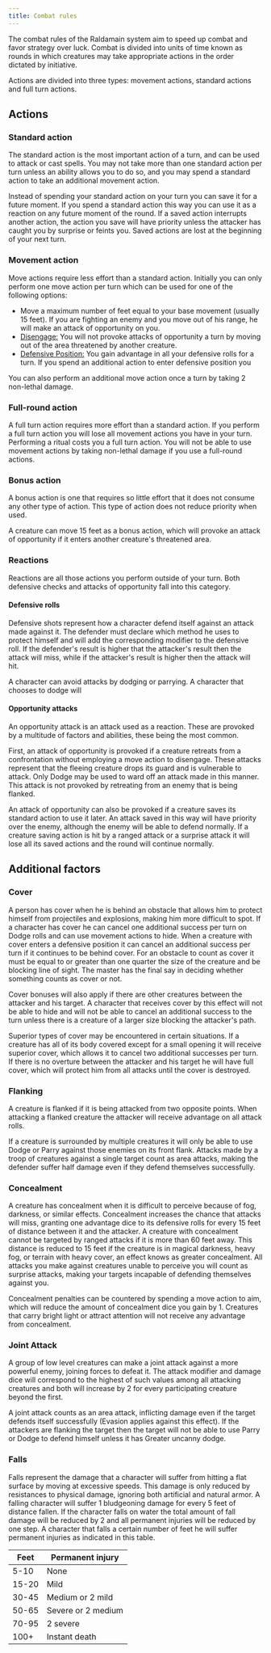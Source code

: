 ```yaml
---
title: Combat rules
---
```


The combat rules of the Raldamain system aim to speed up combat and favor strategy over luck. Combat is divided into units of time known as rounds in which creatures may take appropriate actions in the order dictated by initiative. 

Actions are divided into three types: movement actions, standard actions and full turn actions.

## Actions

### Standard action

The standard action is the most important action of a turn, and can be used to attack or cast spells. You may not take more than one standard action per turn unless an ability allows you to do so, and you may spend a standard action to take an additional movement action. 

Instead of spending your standard action on your turn you can save it for a future moment. If you spend a standard action this way you can use it as a reaction on any future moment of the round. If a saved action interrupts another action, the action you save will have priority unless the attacker has caught you by surprise or feints you. Saved actions are lost at the beginning of your next turn.

### Movement action

Move actions require less effort than a standard action. Initially you can only perform one move action per turn which can be used for one of the following options:

- Move a maximum number of feet equal to your base movement (usually 15 feet). If you are fighting an enemy and you move out of his range, he will make an attack of opportunity on you.
- <u>Disengage:</u> You will not provoke attacks of opportunity a turn by moving out of the area threatened by another creature.
- <u>Defensive Position:</u> You gain advantage in all your defensive rolls for a turn. If you spend an additional action to enter defensive position you 

You can also perform an additional move action once a turn by taking 2 non-lethal damage.

### Full-round action

A full turn action requires more effort than a standard action. If you perform a full turn action you will lose all movement actions you have in your turn. Performing a ritual costs you a full turn action. You will not be able to use movement actions by taking non-lethal damage if you use a full-round actions.

### Bonus action

A bonus action is one that requires so little effort that it does not consume any other type of action. This type of action does not reduce priority when used. 

A creature can move 15 feet as a bonus action, which will provoke an attack of opportunity if it enters another creature's threatened area.

### Reactions

Reactions are all those actions you perform outside of your turn. Both defensive checks and attacks of opportunity fall into this category.

#### Defensive rolls

Defensive shots represent how a character defend itself against an attack made against it. The defender must declare which method he uses to protect himself and will add the corresponding modifier to the defensive roll. If the defender's result is higher  that the attacker's result then the attack will miss, while if the attacker's result is higher then the attack will hit. 

A character can avoid attacks by dodging or parrying. A character that chooses to dodge will 

#### Opportunity attacks

An opportunity attack is an attack used as a reaction. These are provoked by a multitude of factors and abilities, these being the most common. 

First, an attack of opportunity is provoked if a creature retreats from a confrontation without employing a move action to disengage. These attacks represent that the fleeing creature drops its guard and is vulnerable to attack. Only Dodge may be used to ward off an attack made in this manner. This attack is not provoked by retreating from an enemy that is being flanked.

An attack of opportunity can also be provoked if a creature saves its standard action to use it later. An attack saved in this way will have priority over the enemy, although the enemy will be able to defend normally. If a creature saving action is hit by a ranged attack or a surprise attack it will lose all its saved actions and the round will continue normally.

## Additional factors

### Cover

A person has cover when he is behind an obstacle that allows him to protect himself from projectiles and explosions, making him more difficult to spot. If a character has cover he can cancel one additional success per turn on Dodge rolls and can use movement actions to hide. When a creature with cover enters a defensive position it can cancel an additional success per turn if it continues to be behind cover. For an obstacle to count as cover it must be equal to or greater than one quarter the size of the creature and be blocking line of sight. The master has the final say in deciding whether something counts as cover or not.

Cover bonuses will also apply if there are other creatures between the attacker and his target. A character that receives cover by this effect will not be able to hide and will not be able to cancel an additional success to the turn unless there is a creature of a larger size blocking the attacker's path.

Superior types of cover may be encountered in certain situations. If a creature has all of its body covered except for a small opening it will receive superior cover, which allows it to cancel two additional successes per turn. If there is no overture between the attacker and his target he will have full cover, which will protect him from all attacks until the cover is destroyed.

### Flanking

A creature is flanked if it is being attacked from two opposite points. When attacking a flanked creature the attacker will receive advantage on all attack rolls.

If a creature is surrounded by multiple creatures it will only be able to use Dodge or Parry against those enemies on its front flank. Attacks made by a troop of creatures against a single target count as area attacks, making the defender suffer half damage even if they defend themselves successfully.

### Concealment

A creature has concealment when it is difficult to perceive because of fog, darkness, or similar effects. Concealment increases the chance that attacks will miss, granting one advantage dice to its defensive rolls for every 15 feet of distance between it and the attacker. A creature with concealment cannot be targeted by ranged attacks if it is more than 60 feet away. This distance is reduced to 15 feet if the creature is in magical darkness, heavy fog, or terrain with heavy cover, an effect knows as greater concealment. All attacks you make against creatures unable to perceive you will count as surprise attacks, making your targets incapable of defending themselves against you.

Concealment penalties can be countered by spending a move action to aim, which will reduce the amount of concealment dice you gain by 1. Creatures that carry bright light or attract attention will not receive any advantage from concealment.

### Joint Attack

A group of low level creatures can make a joint attack against a more powerful enemy, joining forces to defeat it. The attack modifier and damage dice will correspond to the highest of such values among all attacking creatures and both will increase by 2 for every participating creature beyond the first.

A joint attack counts as an area attack, inflicting damage even if the target defends itself successfully (Evasion applies against this effect). If the attackers are flanking the target then the target will not be able to use Parry or Dodge to defend himself unless it has Greater uncanny dodge.

### Falls

Falls represent the damage that a character will suffer from hitting a flat surface by moving at excessive speeds. This damage is only reduced by resistances to physical damage, ignoring both artificial and natural armor. A falling character will suffer 1 bludgeoning damage for every 5 feet of distance fallen. If the character falls on water the total amount of fall damage will be reduced by 2  and all permanent injuries will be reduced by one step. A character that falls a certain number of feet he will suffer permanent injuries as indicated in this table.

| Feet  | Permanent injury   |
| ----- | ------------------ |
| 5-10  | None               |
| 15-20 | Mild               |
| 30-45 | Medium or 2 mild   |
| 50-65 | Severe or 2 medium |
| 70-95 | 2 severe           |
| 100+  | Instant death      |